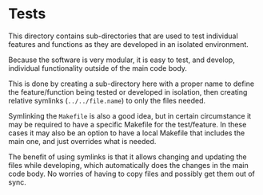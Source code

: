 Tests
=====

This directory contains sub-directories that are used to test individual
features and functions as they are developed in an isolated environment.

Because the software is very modular, it is easy to test, and develop,
individual functionality outside of the main code body.

This is done by creating a sub-directory here with a proper name to define the
feature/function being tested or developed in isolation, then creating relative
symlinks (`../../file.name`) to only the files needed.

Symlinking the `Makefile` is also a good idea, but in certain circumstance it
may be required to have a specific Makefile for the test/feature. In these cases
it may also be an option to have a local Makefile that includes the main one,
and just overrides what is needed.

The benefit of using symlinks is that it allows changing and updating the files
while developing, which automatically does the changes in the main code body. No
worries of having to copy files and possibly get them out of sync.


